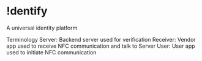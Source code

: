 # !dentify
A universal identity platform

Terminology
  Server: Backend server used for verification
  Receiver: Vendor app used to receive NFC communication and talk to Server
  User: User app used to initiate NFC communication
